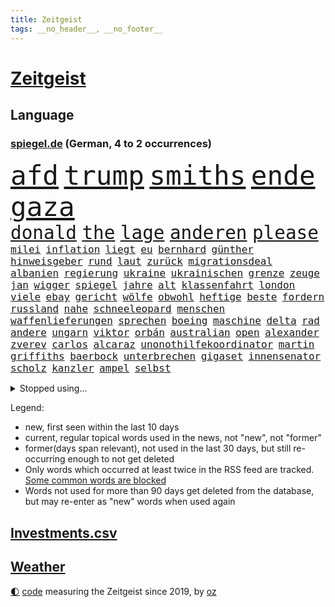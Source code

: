 ```yaml
---
title: Zeitgeist
tags: __no_header__, __no_footer__
---
```


# [Zeitgeist](https://oliz.io/zeitgeist/)

## Language

<h3><a href="https://www.spiegel.de" target="_blank">spiegel.de</a> (German, 4 to 2 occurrences)</h3>
<p style="font-family:monospace">
<span style="font-size:32pt"><a href="news_links.html#afd" class="current">afd</a></span>
<span style="font-size:32pt"><a href="news_links.html#trump" class="current">trump</a></span>
<span style="font-size:32pt"><a href="news_links.html#smiths" class="new">smiths</a></span>
<span style="font-size:32pt"><a href="news_links.html#ende" class="current">ende</a></span>
<span style="font-size:32pt"><a href="news_links.html#gaza" class="current">gaza</a></span>
<br>
<span style="font-size:22pt"><a href="news_links.html#donald" class="current">donald</a></span>
<span style="font-size:22pt"><a href="news_links.html#the" class="current">the</a></span>
<span style="font-size:22pt"><a href="news_links.html#lage" class="current">lage</a></span>
<span style="font-size:22pt"><a href="news_links.html#anderen" class="current">anderen</a></span>
<span style="font-size:22pt"><a href="news_links.html#please" class="new">please</a></span>
<br>
<span style="font-size:12pt"><a href="news_links.html#milei" class="current">milei</a></span>
<span style="font-size:12pt"><a href="news_links.html#inflation" class="current">inflation</a></span>
<span style="font-size:12pt"><a href="news_links.html#liegt" class="current">liegt</a></span>
<span style="font-size:12pt"><a href="news_links.html#eu" class="current">eu</a></span>
<span style="font-size:12pt"><a href="news_links.html#bernhard" class="current">bernhard</a></span>
<span style="font-size:12pt"><a href="news_links.html#günther" class="current">günther</a></span>
<span style="font-size:12pt"><a href="news_links.html#hinweisgeber" class="new">hinweisgeber</a></span>
<span style="font-size:12pt"><a href="news_links.html#rund" class="current">rund</a></span>
<span style="font-size:12pt"><a href="news_links.html#laut" class="current">laut</a></span>
<span style="font-size:12pt"><a href="news_links.html#zurück" class="current">zurück</a></span>
<span style="font-size:12pt"><a href="news_links.html#migrationsdeal" class="current">migrationsdeal</a></span>
<span style="font-size:12pt"><a href="news_links.html#albanien" class="current">albanien</a></span>
<span style="font-size:12pt"><a href="news_links.html#regierung" class="current">regierung</a></span>
<span style="font-size:12pt"><a href="news_links.html#ukraine" class="current">ukraine</a></span>
<span style="font-size:12pt"><a href="news_links.html#ukrainischen" class="current">ukrainischen</a></span>
<span style="font-size:12pt"><a href="news_links.html#grenze" class="current">grenze</a></span>
<span style="font-size:12pt"><a href="news_links.html#zeuge" class="current">zeuge</a></span>
<span style="font-size:12pt"><a href="news_links.html#jan" class="current">jan</a></span>
<span style="font-size:12pt"><a href="news_links.html#wigger" class="new">wigger</a></span>
<span style="font-size:12pt"><a href="news_links.html#spiegel" class="current">spiegel</a></span>
<span style="font-size:12pt"><a href="news_links.html#jahre" class="current">jahre</a></span>
<span style="font-size:12pt"><a href="news_links.html#alt" class="current">alt</a></span>
<span style="font-size:12pt"><a href="news_links.html#klassenfahrt" class="new">klassenfahrt</a></span>
<span style="font-size:12pt"><a href="news_links.html#london" class="current">london</a></span>
<span style="font-size:12pt"><a href="news_links.html#viele" class="current">viele</a></span>
<span style="font-size:12pt"><a href="news_links.html#ebay" class="current">ebay</a></span>
<span style="font-size:12pt"><a href="news_links.html#gericht" class="current">gericht</a></span>
<span style="font-size:12pt"><a href="news_links.html#wölfe" class="current">wölfe</a></span>
<span style="font-size:12pt"><a href="news_links.html#obwohl" class="current">obwohl</a></span>
<span style="font-size:12pt"><a href="news_links.html#heftige" class="current">heftige</a></span>
<span style="font-size:12pt"><a href="news_links.html#beste" class="current">beste</a></span>
<span style="font-size:12pt"><a href="news_links.html#fordern" class="current">fordern</a></span>
<span style="font-size:12pt"><a href="news_links.html#russland" class="current">russland</a></span>
<span style="font-size:12pt"><a href="news_links.html#nahe" class="current">nahe</a></span>
<span style="font-size:12pt"><a href="news_links.html#schneeleopard" class="new">schneeleopard</a></span>
<span style="font-size:12pt"><a href="news_links.html#menschen" class="current">menschen</a></span>
<span style="font-size:12pt"><a href="news_links.html#waffenlieferungen" class="current">waffenlieferungen</a></span>
<span style="font-size:12pt"><a href="news_links.html#sprechen" class="current">sprechen</a></span>
<span style="font-size:12pt"><a href="news_links.html#boeing" class="current">boeing</a></span>
<span style="font-size:12pt"><a href="news_links.html#maschine" class="current">maschine</a></span>
<span style="font-size:12pt"><a href="news_links.html#delta" class="new">delta</a></span>
<span style="font-size:12pt"><a href="news_links.html#rad" class="current">rad</a></span>
<span style="font-size:12pt"><a href="news_links.html#andere" class="current">andere</a></span>
<span style="font-size:12pt"><a href="news_links.html#ungarn" class="current">ungarn</a></span>
<span style="font-size:12pt"><a href="news_links.html#viktor" class="current">viktor</a></span>
<span style="font-size:12pt"><a href="news_links.html#orbán" class="current">orbán</a></span>
<span style="font-size:12pt"><a href="news_links.html#australian" class="current">australian</a></span>
<span style="font-size:12pt"><a href="news_links.html#open" class="current">open</a></span>
<span style="font-size:12pt"><a href="news_links.html#alexander" class="current">alexander</a></span>
<span style="font-size:12pt"><a href="news_links.html#zverev" class="current">zverev</a></span>
<span style="font-size:12pt"><a href="news_links.html#carlos" class="current">carlos</a></span>
<span style="font-size:12pt"><a href="news_links.html#alcaraz" class="current">alcaraz</a></span>
<span style="font-size:12pt"><a href="news_links.html#unonothilfekoordinator" class="current">unonothilfekoordinator</a></span>
<span style="font-size:12pt"><a href="news_links.html#martin" class="current">martin</a></span>
<span style="font-size:12pt"><a href="news_links.html#griffiths" class="current">griffiths</a></span>
<span style="font-size:12pt"><a href="news_links.html#baerbock" class="current">baerbock</a></span>
<span style="font-size:12pt"><a href="news_links.html#unterbrechen" class="current">unterbrechen</a></span>
<span style="font-size:12pt"><a href="news_links.html#gigaset" class="new">gigaset</a></span>
<span style="font-size:12pt"><a href="news_links.html#innensenator" class="new">innensenator</a></span>
<span style="font-size:12pt"><a href="news_links.html#scholz" class="current">scholz</a></span>
<span style="font-size:12pt"><a href="news_links.html#kanzler" class="current">kanzler</a></span>
<span style="font-size:12pt"><a href="news_links.html#ampel" class="current">ampel</a></span>
<span style="font-size:12pt"><a href="news_links.html#selbst" class="current">selbst</a></span>
</p>
<details>
<summary>Stopped using...</summary>
<p class="former" style="font-size:12pt">
chelsea(1190) and(1189) aufgefordert(1189) aufmerksamkeit(1189) aussagen(1189) geflüchtete(1189) stecken(1189) witz(1189) covid(1188) elfmeter(1188) erholung(1188) gestohlen(1188) hinweisen(1188) richterin(1188) vierte(1188) schwarze(1187) summe(1187) beteiligten(1186) fischer(1186) la(1186) smartphone(1186) 2000(1185) bundesamt(1185) entschied(1185) londoner(1185) bisherige(1184) coronavirus(1184) ifoinstitut(1184) tötete(1184) versprach(1184) abstand(1183) boot(1183) drehen(1183) erhoben(1183) geduld(1183) kollaps(1183) kurzfristig(1183) premierminister(1183) pressekonferenz(1183) spanier(1183) sänger(1183) ursula(1183) aufruf(1182) debüt(1182) durchsetzen(1182) eindruck(1182) einstieg(1182) halben(1182) interesse(1182) konservativen(1182) spur(1182) tötet(1182) beschluss(1181) george(1181) gewissen(1181) jüngste(1181) schlimmsten(1181) sexuelle(1181) verschieben(1181) finanziell(1180) kiel(1180) klubs(1180) spott(1180) untersuchungen(1180) verlängerung(1180) aufnehmen(1179) büros(1179) gipfel(1179) infektion(1179) jahrhundert(1179) tödliche(1179) usamerikaner(1179) verlängert(1179) zählen(1179) durchsuchungen(1178) gegenteil(1178) leyen(1177) netzwerk(1177) sc(1177) bundestrainer(1176) geheimnis(1176) schadet(1176) inszeniert(1175) schottland(1175) jedenfalls(1174) öffentlichkeit(1174) 23(1173) 500(1173) gebe(1172) käufer(1172) anbieter(1171) endete(1170) tausenden(1170) aufgegeben(1169) tatverdächtigen(1168) aktiv(1167) eigener(1167) deutsches(1164) richard(1164) näher(1163) aufarbeitung(1162) vieles(1162) damals(1161) öffentliche(1160) frisch(1159) halbe(1159) trug(1159) führenden(1158) s(1158) größere(1157) hafen(1157) journalist(1157) händler(1156) syrer(1155) uni(1155) wachsen(1154) gehörte(1152) rang(1150) abhängig(1149) schwung(1145) thüringer(1143) smartphones(1140) kanadas(1133) armen(1132) drohne(1131) erhebliche(1131) startup(1131) abschluss(1129) gelangen(1120) flog(1118) polizeiruf(1085) cent(1075) anna(1069) wolken(1040) long(1010) angebote(1004) westlichen(995) holz(970) vorsicht(938) zentralbank(933) seither(930) verdi(928) adac(926) drohenden(922) inflationsrate(919) ohnehin(916) kilogramm(913) freigesprochen(912) partnerschaft(912) bundesrat(903) autoren(902) zugestimmt(898) erfolgreichste(887) 700(879) schwarz(877) exil(873) musks(873) befürwortet(871) günstiges(868) erhofft(867) tiger(835) straftaten(824) basketballstar(821) energiekrise(814) halbes(813) spezielle(810) heidenreich(805) magazin(801) menschlichkeit(797) unbekannter(795) euländer(790) lieferungen(790) gestört(788) stadtteil(784) unserem(775) guterres(769) ärztin(759) diskussionen(758) zustimmung(755) verteuert(746) leitete(736) gefechte(731) systematisch(728) untergang(724) desto(723) schwieriger(716) euch(710) herausgefunden(706) bestand(704) 2014(700) 62(699) unwetter(695) gekämpft(687) oppositionellen(686) schülern(685) jennifer(681) samt(680) fortsetzen(675) ungewiss(658) bewusst(657) links(651) ansturm(642) finanzierung(642) braunschweig(640) fußballerinnen(640) nationalelf(640) erlauben(634) herrschte(634) indem(633) crew(631) zugänglich(626) el(606) isoliert(605) luisa(602) mordfall(600) 1200(597) ran(596) steuerhinterziehung(594) dänischen(590) grünenpolitikerin(590) angeschlagenen(589) ernannt(581) stärksten(580) verheerend(579) führungskräfte(578) französischer(576) künstlichen(572) veröffentlichen(570) misshandelt(568) gegenwart(566) ukrainerusslandkrieg(565) zuwanderung(563) anlauf(562) erntet(561) finde(560) unentschieden(559) kampagne(558) olympiasiegerin(557) riesig(557) demenz(556) schrumpfen(555) namens(550) braun(549) krebserkrankung(549) fassungslos(542) stören(541) schwächelt(540) freigabe(530) scheiden(524) werben(520) moderator(519) protestbewegung(517) 89(515) beseitigt(514) vereinbarten(513) weltgrößten(511) heikle(507) angezeigt(501) missverständnis(495) nackt(495) lula(489) bundesbank(487) historisches(479) entzieht(466) symbole(458) versehen(457) überraschenden(457) spaltet(456) sauber(454) verzeichnen(454) abgestimmt(453) future(451) pjöngjang(447) ignoriert(445) auszeichnung(443) mama(440) umfassende(436) entführt(435) geschmack(433) sam(432) rudi(425) nächtlichen(424) human(422) misstrauen(421) paus(419) 500000(411) testet(407) ausgabe(405) 1991(401) häufen(400) wiederholen(398) dfbelf(395) kritikern(394) hauses(393) text(393) labor(391) indigene(390) erstickt(389) verschafft(387) trieb(385) beheben(381) mag(378) chefredakteur(377) traditionellen(375) al(374) regenfälle(374) völler(373) fahnder(372) pokal(372) renommierte(372) überflüssig(370) gebühren(368) fassen(364) hinkt(364) googles(363) c(360) luftverschmutzung(359) muslime(356) bildungsministerium(355) miete(352) meditation(351) unosicherheitsrat(351) hochhaus(350) kommender(350) getragen(349) initiative(349) gesammelt(347) jason(346) vorstandschef(345) süchtig(342) baden(341) juristischen(341) vermeintlicher(340) eskalierte(339) gelangt(339) regierungsvertreter(339) nötigung(338) nagelsmann(332) annehmen(331) stein(331) ajax(329) schleswigholsteins(329) uefa(329) tarifverhandlungen(328) georgien(327) achtsamkeit(326) toll(323) fett(322) neapel(322) ministerpräsidenten(320) grafiken(318) loswerden(315) profifußballer(311) amtskollege(310) zogen(309) 30000(308) ankommen(305) duisburg(304) 15jähriger(302) haushaltsstreit(301) legalisierung(301) prioritäten(300) saisonstart(300) verschwörungsmythen(300) nützt(299) gesteht(296) optionen(294) allzu(292) lebenslanger(292) beleg(288) naiv(288) bundesverwaltungsgericht(286) tätern(283) mannheim(282) wiederwahl(282) einspruch(280) portal(279) kollabiert(278) veto(278) wiedergewählt(277) heutige(274) jim(274) linksfraktion(274) verschiedener(273) vermeintlich(271) helmut(267) vorausgesetzt(267) übergriff(267) artenvielfalt(258) chaotisch(256) genutzte(256) beschmiert(254) ost(254) exkanzler(253) tanken(253) einsturz(252) jagen(252) arbeiter(251) belgische(250) rudy(250) sang(250) sportart(250) halbjahr(246) grenzkontrollen(245) gästen(244) katrin(244) rotenburg(243) funk(241) problematisch(241) arabischen(237) innovation(237) spdfraktion(236) gewissheit(235) minutenlang(234) anschlägen(233) tegernsee(232) kalifornischen(230) verwechselt(230) brannte(227) mahnen(226) impfstoff(225) ermöglicht(223) entgehen(222) finger(221) herkunftsstaaten(221) luis(218) stopfen(218) wiese(217) einbestellt(216) epstein(216) jeffrey(216) giuliani(214) wirtschaftlich(214) 17jährigen(213) bafög(213) shell(212) 38jähriger(211) mysteriöse(211) schwieg(211) zurückbekommen(211) inferno(209) wird’s(207) 77(206) aleksandar(205) installation(205) überraschungsteam(205) bundesagentur(204) errichtet(204) zügen(203) wümme(202) marschflugkörper(201) überflutet(201) 2013(199) lieb(197) drohnenaufnahmen(196) schmerz(196) fattah(195) romane(195) bunten(194) gefährt(194) spitzenfußball(193) attraktiv(192) iranerin(191) mitgliedstaaten(190) schwach(189) vorne(189) fußballem(188) quellen(187) zustellung(187) ehre(185) landeshauptstadt(185) mahnte(185) nationalteam(184) trends(184) bestohlen(183) vielfalt(183) asylrecht(181) travis(181) schmerzhaft(180) dfbfrauen(179) masken(179) verbreitung(179) aufzunehmen(178) erweitert(178) gefährlichste(178) saßen(176) eauto(175) postbank(174) schande(174) verfilmt(174) unzufriedenheit(173) weltmeisterschaft(172) lissabon(171) aushalten(169) unterscheiden(169) wattenmeer(169) 20jähriger(167) designer(167) neukunden(167) schnäppchen(167) winfried(167) wmtitel(167) andré(166) meteorologen(166) beeinträchtigen(165) arbeitern(164) lagen(164) mietpreise(164) sagten(164) teuerste(164) todesfall(164) unterschiedlicher(164) sechsstellige(163) milliardenschweres(160) sterne(160) ausbeutung(159) grundsätze(159) stützen(158) säugetiere(158) entstand(156) erpresst(156) vorfalls(156) elternhaus(154) regelwerk(154) stoppte(153) strafbefehl(153) abbau(152) erschien(152) vereint(152) zusammenarbeitet(152) teilzeit(151) wissenschaftlich(151) libyschen(150) chicken(149) mau(148) terroranschlag(148) town(148) frachtschiffe(147) lebensfreude(147) toren(147) baubranche(146) kehrten(146) kruse(146) ungefährlich(146) verschlechtert(146) traumatisiert(145) amber(144) sportpsychologe(144) abbild(143) akute(143) organisierten(143) uber(143) 96(142) heimatland(142) körperliche(141) betrieben(140) gebürtige(140) holstein(140) leser(140) welten(140) maier(139) schwenken(139) express(138) südfront(138) urs(138) aufstehen(137) schach(137) ratingagentur(136) bemerkte(135) digitalen(135) anfänger(134) afdchef(133) einrichtung(133) riesiges(133) verüben(133) andauern(132) parat(132) superreiche(132) einmarsch(131) gekürzt(130) grenzübergang(130) kürzen(130) schwachen(130) ähnelt(130) unten(129) zensur(129) erbgut(128) verübt(128) ermordeten(127) griffen(127) vertreiben(127) abstiegskampf(126) fünfjährige(126) normales(126) topspiel(126) gewöhnt(125) indiz(125) flüssigerdgas(124) rennfahrer(124) sozialstaats(124) niedrigeren(123) berger(121) impfen(121) biografien(120) deine(120) dumm(119) individuelle(119) litt(119) verfasst(119) virales(119) exanwalt(118) wohnungsnot(118) damalige(117) neuesten(117) 23jährigen(116) abdel(116) baustopp(116) elsisi(116) home(116) reformiert(116) 2001(115) belastungsgrenze(115) jugendstrafe(115) auktion(114) katzen(113) schockierte(113) uwe(113) autoattacke(112) neuling(112) palästinensischer(112) versinkt(112) charlie(111) kühne(111) starkgemacht(111) knallte(110) moldau(110) stauen(110) bezug(109) grünes(109) leitung(109) 1981(108) afroamerikaner(108) ausbruch(108) gravierend(108) marschieren(108) thompson(108) traditionsreiche(108) dokumentarfilm(107) magie(107) moderatorin(107) wintershall(107) zuschlag(107) rockstar(106) sportlich(106) auferstehung(105) auftritte(105) jüdischen(105) klargestellt(105) preisverleihung(105) industrien(104) konzentriert(104) zelte(104) außergewöhnliche(103) beleidigte(103) haustiere(103) lindert(103) umweltschützern(103) überraschte(103) erstaunliche(102) ukrainekriegs(102) zweijährige(102) beckmann(101) eigentlichen(101) flüchtlingspolitik(101) blutige(100) darstellung(100) gefängnisstrafe(100) lebenslangen(100) spezialkräften(100) kommissionspräsidentin(99) künstlers(99) volle(99) leitzins(98) populistische(98) saniert(98) strafgerichtshof(98) geschäftspartner(97) manufaktur(97) organisatoren(97) entertainer(96) zurückgegeben(96) championsleaguegruppenphase(95) norwegischen(95) sofern(95) absoluten(94) gutmachen(94) himmelsspektakel(94) unterlegen(94) absurde(93) görlitz(93) klausmichael(93) medizinische(93) pressefreiheit(93) weltgrößte(93) fracht(92) humanitären(92) rosenheim(92) spitznamen(92) störungen(92) alina(91) andrij(91) bildungsurlaub(91) einseitig(91) spiegelrekonstruktion(91) ölkonzern(91) brandstifter(90) eisschild(90) rotterdam(90) trade(90) umweltfreundlich(90) 14jährige(89) abramowitsch(89) affen(89) interessanten(89) kochbuch(89) oligarch(89) polarlichter(89) relativ(89) senta(89) tournee(89) zack(89) banknoten(88) einlegen(88) eusanktionen(88) wärmen(88) aufruhr(87) gerichtsurteil(87) gesenkt(87) solidarisiert(87) vermeidet(87) a81(86) fingerzeig(86) gedächtnis(86) heidenheimer(86) veröffentlichung(86) zusammenleben(86) einberufen(85) historikerin(85) neuerungen(85) sportministerin(85) unveröffentlichten(85) behoben(84) kritischen(84) olympiaqualifikation(84) stadtzentrum(84) wettbewerbshütern(84) beckham(83) klimagelds(83) sicherheitsvorkehrungen(83) spurs(83) treibstofflager(83) beschießen(82) elektrosuv(82) fassung(82) gestorbenen(82) intern(82) sonnenstürme(82) überführt(82) colin(81) echter(81) gegenfahrbahn(81) gesicherten(81) kreistag(81) maske(81) ruinierte(81) 73jährige(80) coronaimpfstoffen(80) finanzhilfen(80) kaufhaus(80) narzissten(80) aufwärts(79) csulandesgruppenchef(79) dobrindt(79) umwege(79) verordnet(79) medium(78) referees(78) weltmeisterschaften(78) asylreform(77) coming(77) eiserne(77) geschleudert(77) oberlandesgericht(77) parteivorsitzenden(77) schräge(77) unterscheidet(77) asylsuchenden(76) besorgen(76) hamasangriff(76) regungslos(76) zwingend(76) cyberattacken(75) großangriff(75) i5(75) saarbrücken(75) bisweilen(74) briefe(74) erkenntnissen(74) härterer(74) jeher(74) ruhiger(74) zustellen(74) fein(73) meistens(73) menschengemachten(73) politikertochter(73) schlacht(73) tandler(73) überwältigt(73) abdullah(72) angreifern(72) beerdigungen(72) eingefahren(72) führungsriege(72) migrationsbeauftragter(72) peace(72) unternehmerin(72) verbotenen(72) auszulagern(71) kilometern(71) übersteht(71) bejubeln(70) cheng(70) gastiert(70) generalverdacht(70) hyperaktivität(70) impulsivität(70) jazeera(70) kindesalter(70) kingdom(70) käme(70) paketbranche(70) resonanz(70) vergleichstests(70) verhaltenstherapien(70) bodenoffensive(69) fröhlich(69) gazastadt(69) ratlos(69) völkern(69) bo(68) freue(68) gefährlichsten(68) gilad(68) knüpft(68) mariupol(68) onlineplattformen(68) stroms(68) symbolen(68) unerträglicher(68) unochef(68) woods(68) bestes(67) eingewiesen(67) kibbuz(67) perspektivwechsel(67) ureinwohner(67) westdeutschen(67) militärpräsenz(66) mohammad(66) strafmaßnahmen(66) tibon(66) wild(66) 68jährige(65) bundes(65) emir(65) hasses(65) leitungen(65) spender(65) strahlt(65) vergesslicher(65) vielmehr(65) weltlage(65) christmas(64) containerschiffe(64) glaubensgemeinschaften(64) ingo(64) mercedeswerk(64) niedrige(64) stadien(64) suezkanal(64) synagoge(64) süddeutschen(64) tipp(64) unbeliebt(64) eingefroren(63) hobby(63) katastrophale(63) koalitionsvertrag(63) konfliktparteien(63) konstruktiv(63) tabelle(63) essay(62) generalstaatsanwaltschaft(62) handlungsunfähig(62) kettensäge(62) kriegswaffe(62) schwaben(62) unsichtbare(62) zuschauern(62) abschiebestopp(61) aleppo(61) eröffnungsrede(61) gotteshaus(61) paaren(61) spieltag(61) tagebuch(61) veredelt(61) zivilen(61) zwischenfälle(61) 1988(60) angestrebte(60) direkte(60) immunsystem(60) positioniert(60) verschleppter(60) verzögerungstaktik(60) airbnb(59) airbnbarbitrage(59) aushält(59) einträgliche(59) etablieren(59) gags(59) monatlich(59) nacheinander(59) polarisierung(59) silva(59) terrorangriffe(59) zweckentfremdet(59) cas(58) erwartungsgemäß(58) lasten(58) schleswig(58) turnhalle(58) anklagen(57) beeindruckt(57) eautobauer(57) fdppolitikerin(57) gelage(57) ruhen(57) zivilgesellschaft(57) agrarminister(56) bewaffneter(56) cop28(56) iranerinnen(56) nkunku(56) sewing(56) torsten(56) wachsfigurenkabinett(56) übergabe(56) analysen(55) exzellent(55) gräben(55) mangelhaft(55) trainerbank(55) arbeiteten(54) aussagt(54) finanzministerium(54) gerichten(54) gläser(54) hirsch(54) künstlerische(54) psychiatrischen(54) regional(54) unterschätzt(54) anerkennen(53) detailliert(53) palästinenserbehörde(53) schwindende(53) unoresolution(53) großvater(52) handelsabkommen(52) lakers(52) lebron(52) steuerbehörde(52) zwangslage(52) abzuwenden(51) bsi(51) feinschmecker(51) führungskräften(51) gegenden(51) guardian(51) usschauspieler(51) weihnachtszeit(51) wembanyama(51) ernsthafte(50) spiels(50) svensson(50) anreize(49) clippers(49) freitagmorgen(49) gazaresolution(49) jährliche(49) lockdown(49) matthäus(49) satellitendaten(49) schmelze(49) streitigkeiten(49) verfassungsgerichts(49) 700000(48) anstrengende(48) bombardierung(48) fluminense(48) friendsstar(48) fußballspiel(48) herrscher(48) leitkulturdebatte(48) patent(48) abgeraten(47) dünn(47) ghana(47) hell(47) neutral(47) türkin(47) bahnausbau(46) einsturzgefahr(46) kadewe(46) mitarbeiterinnen(46) basteln(45) gesundheitsbehörde(45) glaubensgemeinschaft(45) konservatives(45) manch(45) nahostkrieg(45) weststrand(45) wunschdenken(45) zündende(45) ausruhen(44) belastungsprobe(44) bundeskriminalamt(44) habecks(44) jegliche(44) museumsdirektor(44) sprecherin(44) thailändische(44) lieferkettengesetz(43) run(43) studio(43) versteuert(43) vorziehen(43) anträgen(42) hackergruppe(42) heizöl(42) migrationsabkommen(42) sicherheitspersonal(42) spitzengruppe(42) zuteil(42) arthrose(41) endoprothesen(41) gelenk(41) kniearthrose(41) knorpel(41) marvel(41) pia(41) saal(41) schuldenregeln(41) schwankungen(41) tim(41) verlässlich(41) 102(40) fell(40) festen(40) freundeskreis(40) gelacht(40) gespalten(40) schadsoftware(40) verwüstete(40) bundesligisten(39) staatsoberhaupt(39) vollends(39) befahrbar(38) flugtickets(38) mitbegründer(38) mitgliederversammlung(38) siegesserie(38) skiunfall(38) sozialstaat(38) wunderwuzzi(38) britisches(37) brutalität(37) folgenschwere(37) haushaltskrise(37) ranga(37) tarifkonflikt(37) erstmalig(36) kundschaft(36) passwörter(36) schonen(36) auswertungen(35) christlichen(35) eubeitrittsgespräche(35) motivierter(35) parkplatz(35) rettungssanitäter(35) devid(34) figur(34) gefühlte(34) hermann(34) nrwinnenminister(34) reul(34) sicherten(34) striesow(34) geplantes(33) handwerk(33) händeringend(33) kartell(33) landmaschinen(33) längeren(33) norbert(33) polizeistation(33) sanktionierte(33) twitternachfolger(33) abgewickelt(32) dfl(32) mitgliederbefragung(32) nachbarin(32) taxifahrer(32) wahlkampfhilfe(32) bizarr(31) investorendeal(31) schriftstellerverband(31) türk(31) zugute(31) endgültige(30) haushaltspolitik(30) nbaspieler(30) ultramarathon(30) ungeschlagen(30) urteils(30) überstand(30) mahlzeiten(29) putschversuch(29) superkraft(29) unbeschadet(29) zurückgenommen(29) übersetzung(29) emiraten(28) gültig(28) mitarbeiters(28) portemonnaie(28) rights(28) taugt(28) anlässen(27) befürworter(27) chemiekonzerns(27) dachten(27) glühwein(27) lynch(27) regierungskoalition(27) zugewanderter(27) alias(26) genügend(26) hausbau(26) komponisten(26) musikern(26) wehrpflichtige(26) ölreichen(26) finanzinvestor(25) geländewagen(25) usreporter(25) allgemeinen(24) echt(24) täterin(24) verkauften(24) alex(23) durchbrechen(23) hüfte(23) korrigierte(23) mix(23) nationalkonservativen(23) weihnachtlich(23) winterreifen(23) adventszeit(22) demütigungen(22) deniz(22) einschränken(22) fdpinitiative(22) investierten(22) verheerender(22) ausgedacht(21) japanischer(21) paschke(21) pius(21) resturlaub(21) tröstet(21) advent(20) cherson(20) entwirft(20) verschneiten(20) zugelegt(20) aachen(19) altars(19) lastminutegeschenke(19) leichten(19) odessa(19) schechen(19) zurückgelassen(19) erbärmlich(18) frontalzusammenstoß(18) gazaisraelkrieg(18) handballwm(18) islamist(18) klimakonferenz(18) memes(18) aktivistinnen(17) christliche(17) diamanten(17) erstritten(17) flagge(17) limbach(17) nrwjustizminister(17) pazifikküste(17) präsent(17) tabellenvorletzter(17) umstrittenes(17) wachleute(17) weihnachtsfeier(17) weihnachtsmarkt(17) überrollt(17) aschenbrödel(16) bescherung(16) eingezogen(16) guardiola(16) weltmarktführer(16) 1983(15) ambitionen(15) erstach(15) gerichtsakten(15) gleichgeschlechtliche(15) globaler(15) längste(15) station(15) zurückgehen(15) ausfall(14) festlich(14) gregoritsch(14) starnberg(14) graf(13) göringeckardt(13) hogwarts(13) intellektuelle(13) lambsdorff(13) leserinnen(13) ostdeutsche(13) präsidentschaftswahlen(13) rentierschlitten(13) verspätete(13) verteidigern(13) aussetzung(12) ausstände(12) falschfahrer(12) floridas(12) indigenen(12) konsumenten(12) meeresspiegel(12) pelé(12) prominentesten(12) anstrengungen(11) antrieb(11) festliche(11) klimaschädlichen(11) kompromissbereitschaft(11) menschenhandel(11) postete(11) schokolade(11) sternschnuppen(11) stirn(11) teilnehmerinnen(11)
</p>
</details>
<p>Legend:
<ul>
<li><span class="new">new</span>, first seen within the last 10 days</li>
<li><span class="current">current</span>, regular topical words used in the news, not "new", not "former"</li>
<li><span class="former">former(days span relevant)</span>, not used in the last 30 days, but still re-occurring enough to not get deleted</li>
<li>Only words which occurred at least twice in the RSS feed are tracked. <a href="language/filters.py">Some common words are blocked</a></li>
<li>Words not used for more than 90 days get deleted from the database, but may re-enter as "new" words when used again</li>
</ul>
</p>

## [Investments](investments.html)[.csv](investments.csv)

## [Weather](weather.html)

<footer>
<a href="javascript:toggleTheme()" class="nav">🌓</a>
<a href="https://github.com/ooz/zeitgeist">code</a> measuring the Zeitgeist since 2019, by <a href="https://oliz.io">oz</a>
</footer>
